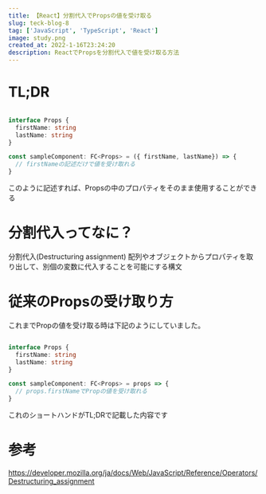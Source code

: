 ```yaml
---
title: 【React】分割代入でPropsの値を受け取る
slug: teck-blog-8
tag: ['JavaScript', 'TypeScript', 'React']
image: study.png
created_at: 2022-1-16T23:24:20
description: ReactでPropsを分割代入で値を受け取る方法
---
```


# TL;DR

```typescript

interface Props {
  firstName: string
  lastName: string
}

const sampleComponent: FC<Props> = ({ firstName, lastName}) => {
  // firstNameの記述だけで値を受け取れる
}
```

このように記述すれば、Propsの中のプロパティをそのまま使用することができる

# 分割代入ってなに？

分割代入(Destructuring assignment) 配列やオブジェクトからプロパティを取り出して、別個の変数に代入することを可能にする構文

# 従来のPropsの受け取り方

これまでPropの値を受け取る時は下記のようにしていました。

```typescript

interface Props {
  firstName: string
  lastName: string
}

const sampleComponent: FC<Props> = props => {
  // props.firstNameでPropの値を受け取れる
}
```

これのショートハンドがTL;DRで記載した内容です

# 参考
https://developer.mozilla.org/ja/docs/Web/JavaScript/Reference/Operators/Destructuring_assignment
